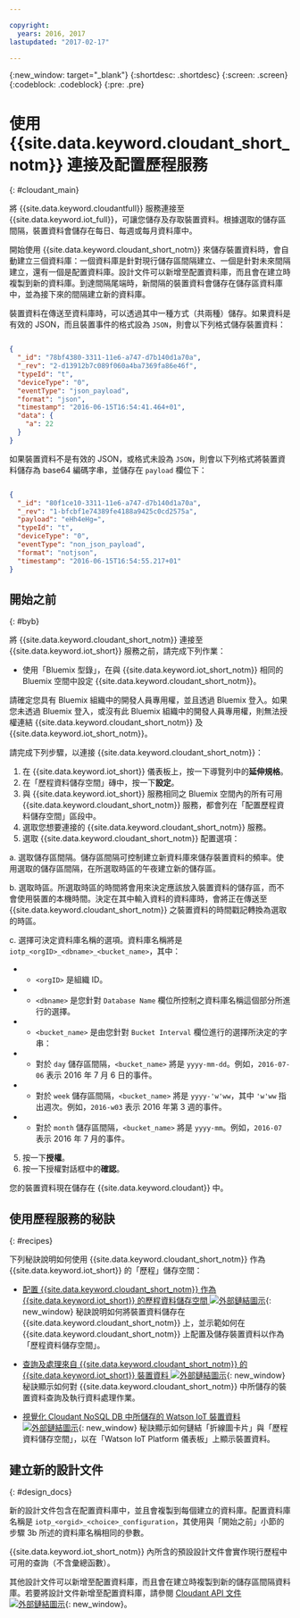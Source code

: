```yaml
---

copyright:
  years: 2016, 2017
lastupdated: "2017-02-17"

---
```


{:new_window: target="\_blank"}
{:shortdesc: .shortdesc}
{:screen: .screen}
{:codeblock: .codeblock}
{:pre: .pre}

# 使用 {{site.data.keyword.cloudant_short_notm}} 連接及配置歷程服務  
{: #cloudant_main}

將 {{site.data.keyword.cloudantfull}} 服務連接至 {{site.data.keyword.iot_full}}，可讓您儲存及存取裝置資料。根據選取的儲存區間隔，裝置資料會儲存在每日、每週或每月資料庫中。

開始使用 {{site.data.keyword.cloudant_short_notm}} 來儲存裝置資料時，會自動建立三個資料庫：一個資料庫是針對現行儲存區間隔建立、一個是針對未來間隔建立，還有一個是配置資料庫。設計文件可以新增至配置資料庫，而且會在建立時複製到新的資料庫。到達間隔尾端時，新間隔的裝置資料會儲存在儲存區資料庫中，並為接下來的間隔建立新的資料庫。

裝置資料在傳送至資料庫時，可以透過其中一種方式（共兩種）儲存。如果資料是有效的 JSON，而且裝置事件的格式設為 `JSON`，則會以下列格式儲存裝置資料：

```json

{
  "_id": "78bf4380-3311-11e6-a747-d7b140d1a70a",
  "_rev": "2-d13912b7c089f060a4ba7369fa86e46f",
  "typeId": "t",
  "deviceType": "0",
  "eventType": "json_payload",
  "format": "json",
  "timestamp": "2016-06-15T16:54:41.464+01",
  "data": {
    "a": 22
  }
}

```

如果裝置資料不是有效的 JSON，或格式未設為 `JSON`，則會以下列格式將裝置資料儲存為 base64 編碼字串，並儲存在 `payload` 欄位下：

```json

{
  "_id": "80f1ce10-3311-11e6-a747-d7b140d1a70a",
  "_rev": "1-bfcbf1e74389fe4188a9425c0cd2575a",
  "payload": "eHh4eHg=",
  "typeId": "t",
  "deviceType": "0",
  "eventType": "non_json_payload",
  "format": "notjson",
  "timestamp": "2016-06-15T16:54:55.217+01"
}

```

## 開始之前  
{: #byb}

將 {{site.data.keyword.cloudant_short_notm}} 連接至 {{site.data.keyword.iot_short}} 服務之前，請完成下列作業：

- 使用「Bluemix 型錄」，在與 {{site.data.keyword.iot_short_notm}} 相同的 Bluemix 空間中設定 {{site.data.keyword.cloudant_short_notm}}。

請確定您具有 Bluemix 組織中的開發人員專用權，並且透過 Bluemix 登入。如果您未透過 Bluemix 登入，或沒有此 Bluemix 組織中的開發人員專用權，則無法授權連結 {{site.data.keyword.cloudant_short_notm}} 及 {{site.data.keyword.iot_short_notm}}。

請完成下列步驟，以連接 {{site.data.keyword.cloudant_short_notm}}：

1. 在 {{site.data.keyword.iot_short}} 儀表板上，按一下導覽列中的**延伸規格**。
2. 在「歷程資料儲存空間」磚中，按一下**設定**。
2. 與 {{site.data.keyword.iot_short}} 服務相同之 Bluemix 空間內的所有可用 {{site.data.keyword.cloudant_short_notm}} 服務，都會列在「配置歷程資料儲存空間」區段中。
3. 選取您想要連接的 {{site.data.keyword.cloudant_short_notm}} 服務。
4. 選取 {{site.data.keyword.cloudant_short_notm}} 配置選項：

  a. 選取儲存區間隔。儲存區間隔可控制建立新資料庫來儲存裝置資料的頻率。使用選取的儲存區間隔，在所選取時區的午夜建立新的儲存區。

  b. 選取時區。所選取時區的時間將會用來決定應該放入裝置資料的儲存區，而不會使用裝置的本機時間。決定在其中輸入資料的資料庫時，會將正在傳送至 {{site.data.keyword.cloudant_short_notm}} 之裝置資料的時間戳記轉換為選取的時區。

  c. 選擇可決定資料庫名稱的選項。資料庫名稱將是 `iotp_<orgID>_<dbname>_<bucket_name>`，其中：

 +  * `<orgID>` 是組織 ID。
 +  * `<dbname>` 是您針對 `Database Name` 欄位所控制之資料庫名稱這個部分所進行的選擇。
 +  * `<bucket_name>` 是由您針對 `Bucket Interval` 欄位進行的選擇所決定的字串：
 +    * 對於 `day` 儲存區間隔，`<bucket_name>` 將是 `yyyy-mm-dd`。例如，`2016-07-06` 表示 2016 年 7 月 6 日的事件。
 +    * 對於 `week` 儲存區間隔，`<bucket_name>` 將是 `yyyy-'w'ww`，其中 `'w'ww` 指出週次。例如，`2016-w03` 表示 2016 年第 3 週的事件。
 +    * 對於 `month` 儲存區間隔，`<bucket_name>` 將是 `yyyy-mm`。例如，`2016-07` 表示 2016 年 7 月的事件。

5. 按一下**授權**。
6. 按一下授權對話框中的**確認**。

您的裝置資料現在儲存在 {{site.data.keyword.cloudant}} 中。

## 使用歷程服務的秘訣  
{: #recipes}

下列秘訣說明如何使用 {{site.data.keyword.cloudant_short_notm}} 作為 {{site.data.keyword.iot_short}} 的「歷程」儲存空間：

- [配置 {{site.data.keyword.cloudant_short_notm}} 作為 {{site.data.keyword.iot_short}} 的歷程資料儲存空間 ![外部鏈結圖示](../../icons/launch-glyph.svg)](https://developer.ibm.com/recipes/tutorials/cloudant-nosql-db-as-historian-data-storage-for-ibm-watson-iot-parti/){: new_window} 秘訣說明如何將裝置資料儲存在 {{site.data.keyword.cloudant_short_notm}} 上，並示範如何在 {{site.data.keyword.cloudant_short_notm}} 上配置及儲存裝置資料以作為「歷程資料儲存空間」。

- [查詢及處理來自 {{site.data.keyword.cloudant_short_notm}} 的 {{site.data.keyword.iot_short}} 裝置資料 ![外部鏈結圖示](../../icons/launch-glyph.svg)](https://developer.ibm.com/recipes/tutorials/cloudant-nosql-db-as-historian-data-storage-for-ibm-watson-iot-partii){: new_window} 秘訣顯示如何對 {{site.data.keyword.cloudant_short_notm}} 中所儲存的裝置資料查詢及執行資料處理作業。

- [視覺化 Cloudant NoSQL DB 中所儲存的 Watson IoT 裝置資料 ![外部鏈結圖示](../../icons/launch-glyph.svg)](https://developer.ibm.com/recipes/?post_type=pnext_tutorial&p=27327){: new_window} 秘訣顯示如何鏈結「折線圖卡片」與「歷程資料儲存空間」，以在「Watson IoT Platform 儀表板」上顯示裝置資料。


## 建立新的設計文件  
{: #design_docs}

新的設計文件包含在配置資料庫中，並且會複製到每個建立的資料庫。配置資料庫名稱是 `iotp_<orgid>_<choice>_configuration`，其使用與「開始之前」小節的步驟 3b 所述的資料庫名稱相同的參數。

{{site.data.keyword.iot_short_notm}} 內所含的預設設計文件會實作現行歷程中可用的查詢（不含彙總函數）。

其他設計文件可以新增至配置資料庫，而且會在建立時複製到新的儲存區間隔資料庫。若要將設計文件新增至配置資料庫，請參閱 [Cloudant API 文件 ![外部鏈結圖示](../icons/launch-glyph.svg)](https://docs.cloudant.com/document.html){: new_window}。

<!--  # Related links
{: #rellinks}
* [Querying your {{site.data.keyword.cloudant_short_notm}}](link) -->
